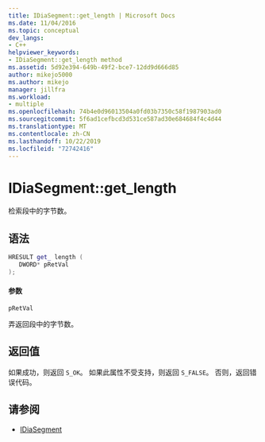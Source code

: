 ```yaml
---
title: IDiaSegment::get_length | Microsoft Docs
ms.date: 11/04/2016
ms.topic: conceptual
dev_langs:
- C++
helpviewer_keywords:
- IDiaSegment::get_length method
ms.assetid: 5d92e394-649b-49f2-bce7-12dd9d666d85
author: mikejo5000
ms.author: mikejo
manager: jillfra
ms.workload:
- multiple
ms.openlocfilehash: 74b4e0d96013504a0fd03b7350c58f1987903ad0
ms.sourcegitcommit: 5f6ad1cefbcd3d531ce587ad30e684684f4c4d44
ms.translationtype: MT
ms.contentlocale: zh-CN
ms.lasthandoff: 10/22/2019
ms.locfileid: "72742416"
---
```

# <a name="idiasegmentget_length"></a>IDiaSegment::get_length
检索段中的字节数。

## <a name="syntax"></a>语法

```C++
HRESULT get_ length ( 
   DWORD* pRetVal
);
```

#### <a name="parameters"></a>参数
 `pRetVal`

弄返回段中的字节数。

## <a name="return-value"></a>返回值
 如果成功，则返回 `S_OK`。 如果此属性不受支持，则返回 `S_FALSE`。 否则，返回错误代码。

## <a name="see-also"></a>请参阅
- [IDiaSegment](../../debugger/debug-interface-access/idiasegment.md)